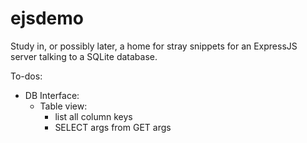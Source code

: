 # ejsdemo
Study in, or possibly later, a home for stray snippets for an ExpressJS server talking to a SQLite database.

To-dos:
- DB Interface:
    - Table view:
        - list all column keys
        - SELECT args from GET args
